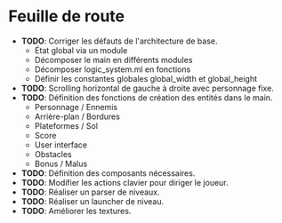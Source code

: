# Feuille de route

* **TODO**: Corriger les défauts de l'architecture de base.
    + État global via un module
    + Décomposer le main en différents modules
    + Décomposer logic_system.ml en fonctions
    + Définir les constantes globales global_width et global_height 
* **TODO**: Scrolling horizontal de gauche à droite avec personnage fixe.
* **TODO**: Définition des fonctions de création des entités dans le main.
    + Personnage / Ennemis
    + Arrière-plan / Bordures
    + Plateformes / Sol
    + Score
    + User interface
    + Obstacles
    + Bonus / Malus
* **TODO**: Définition des composants nécessaires.
* **TODO**: Modifier les actions clavier pour diriger le joueur.
* **TODO**: Réaliser un parser de niveaux.
* **TODO**: Réaliser un launcher de niveau.
* **TODO**: Améliorer les textures.

